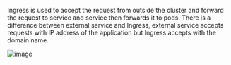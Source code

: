 
Ingress is used to accept the request from outside the cluster and forward the request to service and service then forwards it to pods. There is a difference between external service and Ingress, external service accepts requests with IP address of the application but Ingress accepts with the domain name.

![image](https://user-images.githubusercontent.com/96729391/226091113-b424bec5-efe7-4deb-a4b2-fac2cebd7e15.png)

